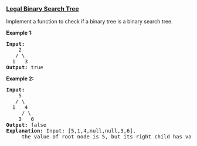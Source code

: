 ### [Legal Binary Search Tree](https://leetcode.com/problems/legal-binary-search-tree-lcci)

<p>Implement a function to check if a binary tree is a binary search tree.</p>

<p><strong>Example&nbsp;1:</strong></p>

<pre>
<strong>Input:</strong>
    2
   / \
  1   3
<strong>Output:</strong> true
</pre>

<p><strong>Example&nbsp;2:</strong></p>

<pre>
<strong>Input:</strong>
    5
   / \
  1   4
&nbsp;    / \
&nbsp;   3   6
<strong>Output:</strong> false
<strong>Explanation:</strong> Input: [5,1,4,null,null,3,6].
&nbsp;    the value of root node is 5, but its right child has value 4.</pre>
